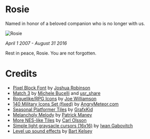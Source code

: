 # Rosie

Named in honor of a beloved companion who is no longer with us.

![Rosie](https://jessetg.github.io/images/blog/rosie.jpg)

*April 1 2007 - August 31 2016*

Rest in peace, Rosie.  You are not forgotten.

# Credits

- [Pixel Block Font](http://opengameart.org/content/pixel-block-font) by [Joshua Robinson](http://j-robotson.tumblr.com/)
- [Match 3](http://opengameart.org/content/match-3) by [Michele Bucelli](http://opengameart.org/users/buch) and [usr_share](http://opengameart.org/users/usrshare)
- [Roguelike/RPG Icons](http://opengameart.org/content/roguelikerpg-icons) by [Joe Williamson](http://joecreates.co.uk/)
- [140 Military Icons Set (fixed)](http://opengameart.org/content/140-military-icons-set-fixed) by [AngryMeteor.com](http://angrymeteor.com/2012/01/31/the-meteor-vault-vol-1/)
- [Seasonal Platformer Tiles](http://opengameart.org/content/seasonal-platformer-tiles) by [GrafxKid](http://grafxkid.tumblr.com/)
- [Melancholy Melody](http://opengameart.org/content/melancholy-melody) by [Patrick Maney](http://opengameart.org/users/bbandrage)
- [More NES-like Tiles](http://opengameart.org/content/more-nes-like-tiles) by [Carl Olsson](http://pixeljoint.com/p/2254.htm)
- [Simple light graysacle cursors (16x16)](http://opengameart.org/content/simple-light-graysacle-cursors-16x16) by [Iwan Gabovitch](http://qubodup.net/)
- [Level up sound effects](http://opengameart.org/content/level-up-sound-effects) by [Bart Kelsey](http://opengameart.org/users/bart)